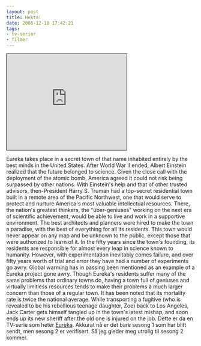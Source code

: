```yaml
---
layout: post
title: Hekta!
date: 2006-12-18 17:42:21
tags: 
- tv-serier
- filmer
---
```

<div style="width:320px;text-align:left;border:1px solid black;" align="center"><style type="text/css"><!-- #iu4zbukr4wibltodlxivje24zb1mbl0ag65u3fclr{width:320px;height:256px;border:none;margin:0px;} --></style><iframe src="http://www.dailymotion.com/blog/video/885112?key=u4zbukr4wibltodlxivje24zb1mbl0ag65u3fclr" style="width:320px;height:256px;border:none;margin:0px;" width="320" height="256" frameborder="0" marginwidth="0" marginheight="0" scrolling="no" id="iu4zbukr4wibltodlxivje24zb1mbl0ag65u3fclr">Dailymotion blogged video</iframe><br /></div> 

Eureka takes place in a secret town of that name inhabited entirely by the best minds in the United States. After World War II ended, Albert Einstein realized that the future belonged to science. Given the close call with the deployment of the atomic bomb, America agreed it could not risk being surpassed by other nations. With Einstein's help and that of other trusted advisors, then-President Harry S. Truman had a top-secret residential town built in a remote area of the Pacific Northwest, one that would serve to protect and nurture America's most valuable intellectual resources. There, the nation's greatest thinkers, the "über-geniuses" working on the next era of scientific achievement, would be able to live and work in a supportive environment. The best architects and planners were hired to make the town a paradise, with the best of everything for all its residents. This town would never appear on any map and be unknown to the public, except those that were authorized to learn of it. In the fifty years since the town's founding, its residents are responsible for almost every leap in science known to humanity. However, with experimentation inevitably comes failure, and over fifty years worth of trial and error they have had a number of experiments go awry. Global warming has in passing been mentioned as an example of a Eureka project gone awry. Though Eureka's residents suffer many of the same problems that ordinary towns do, having a town full of geniuses and virtually limitless resources tends to make their problems a much larger concern than those of a regular town. It has been noted that its mortality rate is twice the national average. While transporting a fugitive (who is revealed to be his rebellious teenage daughter, Zoe) back to Los Angeles, Jack Carter gets himself tangled up in the town's latest mishap, and soon ends up its new sheriff after the old one is injured on the job. Dette er da en TV-serie som heter <a href="http://en.wikipedia.org/wiki/Eureka_%28TV_series%29">Eureka</a>. Akkurat nå er det bare sesong 1 som har blitt sendt, men sesong 2 er verifisert. Så jeg gleder meg utrolig til sesong 2 kommer.

